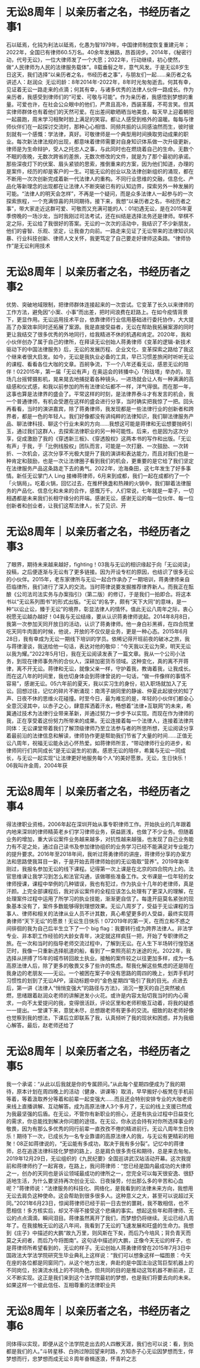 # 无讼8周年｜以亲历者之名，书经历者之事1

石以砥焉，化钝为利法以砥焉，化愚为智1979年，中国律师制度恢复重建元年；2022年，全国已有律师60.5万名。40余年发展路，昂首阔步。2014年，《秘密行动，代号无讼》，一位大律师发了一个大愿；2022年，行动继续，初心使然，做“人民律师为人民的法律服务载体”。8载垂髫之年，意气风发。于是无讼8岁生日这天，我们选择“以亲历者之名，书经历者之事”，与朋友们一起……亲历者之名讲述人：赵润众  无讼司龄：8年2014年-2022年，8年时光匆匆逝去。何其有幸，见证着无讼一路走来的点滴；何其有幸，与诸多优秀的法律人伙伴一路成长。作为亲历者，我感受到律师们的“可爱、可敬与可能”。作为亲历者，我感悟到梦想的重量。可爱也许，在社会公众眼中的他们，严肃且高冷，西装革履，不苟言笑。但其实律师群体也有着他们的天然可爱。在出差间歇晒晒当地美食，每天早上迎着朝阳一起晨跑，周末学习相聚时脸上满足的笑容。都让人感受到格外的温暖。每每与律师伙伴们在一起探讨交流时，那种心心相惜、同频共振的认同感油然而生，彼时彼刻就有一个感慨：学法律，真好。可敬律师是一个典型用时间换取劳动成果的职业。每次新法律法规的出现，都意味着律师需要对自身知识体系做一次升级更新，律师是为生命辩护，受人之托忠人之事，与此同时也在燃烧着自己的生命。无数个不眠的夜晚，无数次跨省的差旅，无数次修改的文件，就是为了那个最初的承诺。那些深夜灯下的伏案、眉头紧锁的思索，推倒重来的方案，因为他们知道，办理的是案件，经历的却是客户的一生。可能无讼的创业以及法律创新组织的涌现，都在不断用一次次创新完成着新一代法律人的重构。不同行业思维的交融，信息化、产品化等新理念的出现都在让法律人不断突破已有的认知边界，探索另外一种发展的可能。“法律人的明天会怎样”，不再是一个疑问，而是众多法律人一起参与的一次探索旅程，一个充满惊喜的共同期待。接下来，我想“以亲历者之名，书经历者之事”，带大家走近这群可爱、可敬而又充满可能的人：01初遇无讼，是在2015年夏季傍晚的一场沙龙，当时我刚过司法考试，还在纠结是选择法务还是律师。举棋不定之际，无讼给了我很好的答案。无讼的一次次的活动中，我结识了不少新朋友，他们的睿智、乐观、坚定，让我奋力向前。一路走来见证了无讼带来的法律知识风暴、行业科技创新、律师人文关怀，我更笃定了自己要走好律师这条路。“律师协作”是无讼利用技术

# 无讼8周年｜以亲历者之名，书经历者之事2

优势、突破地域限制，把律师群体连接起来的一次尝试。它变革了长久以来律师的工作方法，避免因“小案、小事”而出差，把时间浪费在赶路上。在如今疫情背景下，更显作用。无讼运用技术平台，依靠律师行业信用基础进行委托协作，大大提高了办案效率同时还拓展了案源。我是直接受益者，无讼在帮助我拓展案源的同时更让我结交了很多优秀的外地同行，给我精进不休的机遇和肯定。2020年，我和小伙伴创办了属于自己的律所，在拜读无讼创始人蒋勇律师《变革的逻辑-新技术驱动下的中国法律服务》后，无讼的发展历程、企业文化、变革探索之路给了我这个继来者很大启发。如今，无讼是我执业必备的工具，早已习惯差旅闲时听听无讼的课程、看看各位大咖的文章。百舸争流，下一个八年还看无讼，感恩无讼的陪伴！022015年，第一届「无讼有声」在奥运会的转播中心「玲珑塔」举办的，现场几台摇臂摄影机，晃来晃去地捕捉着各种镜头，一进场就会让人有一种满满的高级感和仪式感，和我以前参加的所有法律论坛都不一样，洋气得很。而在那一年，这事也算是法律界的盛会了。平常这样的时刻，是法律界泰斗才有发言的机会，我一个普通律师，有机会受邀在这样的盛会进行分享，当时确实把我惊了一把。回头再看看，当时的演讲嘉宾，除了蒋勇律师，我发现都是一些法律行业的创新者和跨界者，都是一色的年轻人。我们好像都没有讲纯粹的法律知识，我们聊法律服务产品、聊法律科技、聊这个行业未来的方向……我想这可能是蒋律和无讼想要抛砖引玉，通过我们这群人，去探索法律职业的另一种可能性。后来，也是因为这次分享，促成激励了我的《穿透新三板》、《穿透股权》这两本书的写作和出版。「无讼有声」于我，于「比例线股权」团队而言，可能是一次打磨、一次鼓励、一次转折、一次机会，这次分享不光极大提升了我的演讲和表达能力，而且对我们也是一种肯定和鼓励，也是一次让法律圈子看到我们的机会，更重要的是它给了我们坚定在法律服务产品这条路走下去的勇气。2022年，沧海桑田，这七年发生了好多事情。新任无讼掌门人 Ling 接棒蒋律师，6月来到成都，我们一起在成都约了一个「火锅局」。吃着火锅，回忆过去，在推杯换盏和热辣的火锅中，我们聊着法律服务的产品化、信息化和未来的合作，感慨万千。人们常说，七年就是一辈子，一切相遇都是未来我们长相守缘分的开端。感谢无讼，感谢无讼的每一位伙伴、每一位创新者和创业者，让我们这帮法律人，长了见识、开

# 无讼8周年｜以亲历者之名，书经历者之事3

了眼界，期待未来越来越好，fighting！03我与无讼的相识缘起于向「无讼阅读」投稿，之后便逐渐与无讼有了更多链接。因为开设专栏的原因，也结识了很多无讼的小伙伴。2015年，老东家律所与无讼一起合作承办了一期培训，蒋勇律师亲自莅临律所，我们进行了深入的交流。当时蒋律说要发掘推荐律界新人。而我正在酝酿《公司法司法实务与办案指引》（第二版）的修订，于是我们一拍即合。将这本书以“无讼系列图书”的形式出版。“无讼”的名字，颇有“天下大同”的意味，是一种“以讼止讼，臻于无讼”的境界，彰显法律人的情怀。值此无讼八周年之际，衷心祝愿无讼越办越好！04我与无讼结缘，要从认识蒋勇律师说起。2014年8月8日，我第一次参加天同开放日的活动，认识了蒋勇律师。他一身白衫黑裤，在四合院里吃天同牛肉面的时候，他说，开放的不仅仅是业务，更是一种心态。2015年6月28日，我有幸成为无讼一期线下培训的学员。依稀记得开班前夜的破冰之旅，我与蒋律漫谈，我送给他一句话，表达对他的敬仰：“今天我以无讼为荣，明天无讼以我为耀。”2022年5月1日，我在无讼阅读发表了一篇文章。我从一个公司小法务，到现在律师事务所的合伙人，深耕加密货币领域。这种变化，真的离不开蒋律，离不开无讼。蒋律和无讼，就像父亲一样，守护着我，教诲着我，让我成长。而在这八年的时间里，我也切身体会到蒋律曾说的一句话，“做一件像样的事情不容易”，感谢无讼。05六年前的夏天，我以实习生的身份，初入职场就加入了无讼。回想过往，记忆的碎片不断涌现：南湾子胡同里的静谧、仲夏此起彼伏的知了声、日夜不休的思维火花碰撞。时至今日，最为难忘的是，年轻的小伙伴们都全心全意沉浸其中，以赤子之心，肆意挥洒着汗水，畅想着“法律+互联网”的未来，希冀通过技术为法律行业带来革新，并通过努力一步步予以实现。而现在作为律师的我，正在享受着这份努力所带来的成果。无讼连接着每一个法律人，连接着法律共同体：无讼课堂带着我们了解顶级律师乃至立法参与者的所思所想，无讼阅读分享着最前沿的法律信息和解读，律师协作更是帮助我们节省了大量的时间……正值无讼八周年，祝福无讼能永远心怀热爱。如蒋律师所言，“带动律师行业的进步，和律师同行们共同成长”是无讼诞生的初衷。感恩无讼的陪伴，希冀与无讼一同成长，与无讼一起实现“让法律更好地服务每个人”的美好愿景。无讼，生日快乐！06我叫许金周，2004年获

# 无讼8周年｜以亲历者之名，书经历者之事4

得法律职业资格，2006年起在深圳开始从事专职律师工作。开始执业的几年跟着内地来深圳的律师精英老乡们学习律师业务，获益匪浅，也做了不少业务。但随着业务的增加，重大诉讼案件业务越来越多，对抗性越来越强，也发现了自己业务能力有不足之处，通过自己读书及参加律协组织的业务学习已经不能满足对专业能力的提升要求。2016年至2018年间，我听过蒋勇律师的讲座，蒋律师分享的办案方法和思路使我耳目一新，于是开始去蒋律师始创的无讼吸取“营养”。2019年新年刚过，我报名参加无讼的线下课程。记得第一次上课是在北京的四合院内上的。法官思维课让我学习到怎么和法官沟通，该做哪些准备工作。文书课是一位年轻的女律师授课，课程中举例的几种错误，我也有犯过，作为执业十几年的老律师，真是汗颜。上完全部课程后，我对诉讼案件的全程应该怎么处理有了更深入的理解，在处理案件过程中运用了所学习的执业技能，渐渐更自信了。每逢开庭莫名紧张的现象基本没有了，案件多数能够得到理想效果。无讼八周岁了，受益于无讼课程的当事人、律师和相关的法律从业人员不计其数，真心希望更多的人受益，最终实现蒋勇律师“天下无讼”的愿景！无讼生日快乐！072019年的第一天，在而立和不惑之间徘徊的我为自己后半生立下了一个 big flag：我要转行成为跨界法律人。非法学专业、非本职工作经验的大龄女青年，决定就这样疯狂一把，开始了专职律师之旅。在一次和当时的指导老师交流过程中，了解到无讼。在人生下半场转行惶恐迷茫时，我像一只重新选择航道的船，看到了一束照亮前方迷途的光。2022年，我选择从拼搏了15年的城市转回故土执业。接触的案件较之以往更加多样，成为一名高原法律人后，除了更多的敬畏又多了些许的焦虑。帮我化解这些焦虑的还是陪在我身边的老朋友——无讼。一个被困在案子中没有思路的周四的晚上，划弄手机时习惯性的划到了无讼APP，滚动标题中的“金色星期四”吸引了我的目光。点进去后，第一讲《法律人“悄悄变强大”的路径与方法》，消沉一整天的自己突然被点燃，思绪跟着赵润众老师的讲解迸发小火花。或许是内容太贴切我当时的内心需求，一向不太爱提问的我，变得很活跃，评论区里和老师积极互动着，将我的疑惑一一提出。一堂课下来，意犹未尽，总想跟老师有更多的交流。细致的赵老师好像也觉察到我的想法，下课后立即联系了我，认真倾听了我的现状和困惑，并为我细心解答。最后，赵老师还给了

# 无讼8周年｜以亲历者之名，书经历者之事5

我一个承诺：“从此以后我就是你的专属顾问。”从此每个星期四便成为了我的期待，原本计划在周四晚上的活动（健身、讲课等）取消，早早搬好小板凳在手机前等着，等着汲取养分等着和前辈一起变强大……而且还会特别安排专业的大咖老师来线上直播讲解、互动解答。成为高原法律人3个多月了，无讼的线上支援已然成为我最坚强的后盾。在无讼，不管你有新职业的担心，还是有执业过程中日益变化的需求，你总能找到解决你问题的途径。在无讼，你永远会持有对你所选择事业的敬畏，因为有那么多优秀的同行前辈一直孜孜不倦的精进前行。无讼八周年生日快乐！期待下一次，已成长为一名专业靠谱的高原法律人的我，与无讼有更精彩的相聚！08正如蒋律说的，“无讼能有多成功，取决于我有多分裂”。记忆中的蒋律师，总在追逐法律科技化梦想的路上，总是肩负很多责任和期待，总是来去匆匆。2019年12月29日，无讼组织的《九民纪要》全国巡讲武汉站活动开幕。这次我提前和蒋律师约了一起宵夜，在路上，我问蒋律师：“您已经是国内最成功的大律师之一，创办的天同也是诉讼领域最成功的律所之一，您完全可以每天很安逸、很舒适地生活，为什么要坚持再次创业无讼、日夜操劳，付出那么多的辛苦和心血呢？”蒋律师说：“法律服务的科技化、网络化，是我看到的法律未来方向，我想用无讼去肩负这种使命。这会帮助到很多很多人。这种意义之大，甚至可以说超过天同。”2021年6月23日，惊闻蒋律师已经于前一日去世的噩耗，我不敢相信，也不愿相信！多方核实后，却又不得不接受这个悲痛的事实。想起这些年和蒋律师、无讼的点点滴滴，瞬间泪目。蒋律虽然离开了我们，而梦想仍将继续。无讼已经八周年了。在我接触无讼的这八年间，我看到了无讼的飞速发展和旺盛的生命力。我想到《庄子》中描述的大鹏“故九万里，则风斯在下矣，而后乃今培风；背负青天而莫之夭阏者，而后乃今将图南”。这句话中描述的大鹏，正像今天无讼的样子，也是蒋律师所希望看到的，无讼的样子。无讼创始人蒋勇律师曾在2015年7月3日中国政法大学法学院研究生毕业典礼上这样说：“我们可以想象这样一幅图景：今天在座的各位都是同窗同门，从这个地方出发，奔赴的是中国法治这驾巨型机器上的不同岗位，扮演流水线上的不同角色，但共同的目的是推动这驾机器不断前进，正义不断实现。这正是我们来到这个法学院最初的梦想，也是我们将要去向的未来。如果这样一个彼此信任、互相尊重的法律职业共

# 无讼8周年｜以亲历者之名，书经历者之事6

同体得以实现，即便从这个法学院走出去的人四散天涯，我们也可以说：看，到处都是我们的人。”斗转星移、白驹过隙回望来时路，方知赤子心无讼因梦想而生，伴梦想而行，忠梦想而成无讼８周年奋楫逐浪，怀青衿之志

